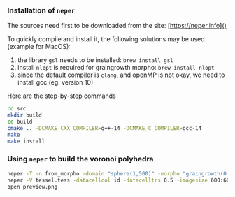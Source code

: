### Installation of `neper`

The sources need first to be downloaded from the site: [https://neper.info]()

To quickly compile and install it, the following solutions may be used (example for MacOS):

1. the library `gsl` needs to be installed: `brew install gsl`
2. install `nlopt` is required for graingrowth morpho: `brew install nlopt`
3. since the default compiler is `clang`, and openMP is not okay, we need to install gcc (eg. version 10)

Here are the step-by-step commands

```sh
cd src
mkdir build
cd build
cmake .. -DCMAKE_CXX_COMPILER=g++-14 -DCMAKE_C_COMPILER=gcc-14
make
make install
``` 




### Using `neper` to build the voronoi polyhedra



```sh
neper -T -n from_morpho -domain "sphere(1,500)" -morpho "graingrowth(0.2)" -morphooptistop "val<0.01||iter>=2000" -o tessel
neper -V tessel.tess -datacellcol id -datacelltrs 0.5 -imagesize 600:600 -showedge "polynb>1" -cameraangle 9 -print preview
open preview.png
```


